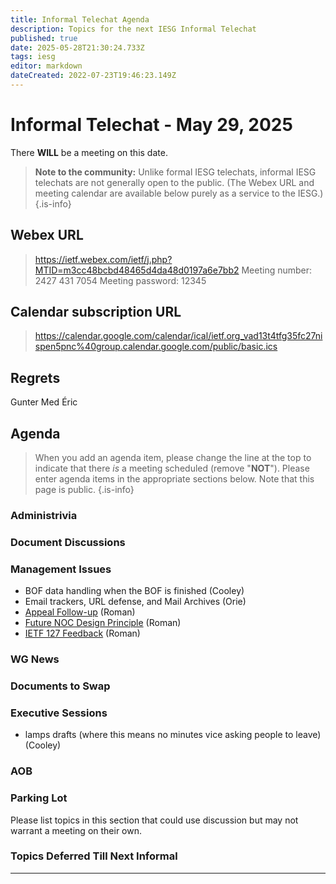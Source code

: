 ```yaml
---
title: Informal Telechat Agenda
description: Topics for the next IESG Informal Telechat
published: true
date: 2025-05-28T21:30:24.733Z
tags: iesg
editor: markdown
dateCreated: 2022-07-23T19:46:23.149Z
---
```


# Informal Telechat - May 29, 2025

There **WILL** be a meeting on this date.

> **Note to the community:** Unlike formal IESG telechats, informal IESG telechats are not generally open to the public. (The Webex URL and meeting calendar are available below purely as a service to the IESG.)
{.is-info}

## Webex URL

> https://ietf.webex.com/ietf/j.php?MTID=m3cc48bcbd48465d4da48d0197a6e7bb2
Meeting number: 2427 431 7054
Meeting password: 12345 


## Calendar subscription URL

> https://calendar.google.com/calendar/ical/ietf.org_vad13t4tfg35fc27nispen5pnc%40group.calendar.google.com/public/basic.ics


## Regrets
Gunter
Med
Éric

## Agenda

> When you add an agenda item, please change the line at the top to indicate that there *is* a meeting scheduled (remove "**NOT**"). Please enter agenda items in the appropriate sections below.
Note that this page is public.
{.is-info}

### Administrivia



### Document Discussions



### Management Issues

* BOF data handling when the BOF is finished (Cooley)
* Email trackers, URL defense, and Mail Archives (Orie)
* [Appeal Follow-up](https://docs.google.com/presentation/d/1J1IIdsqNcfwzszjOI_F5eFWbRGoJU4VEEmbkhRS_TlU/) (Roman)
* [Future NOC Design Principle](https://docs.google.com/presentation/d/1J1IIdsqNcfwzszjOI_F5eFWbRGoJU4VEEmbkhRS_TlU/) (Roman)
* [IETF 127 Feedback](https://docs.google.com/presentation/d/1J1IIdsqNcfwzszjOI_F5eFWbRGoJU4VEEmbkhRS_TlU/) (Roman)

### WG News 

### Documents to Swap 

### Executive Sessions

* lamps drafts (where this means no minutes vice asking people to leave) (Cooley)



### AOB


### Parking Lot
Please list topics in this section that could use discussion but may not warrant a meeting on their own. 




### Topics Deferred Till Next Informal 

-------


